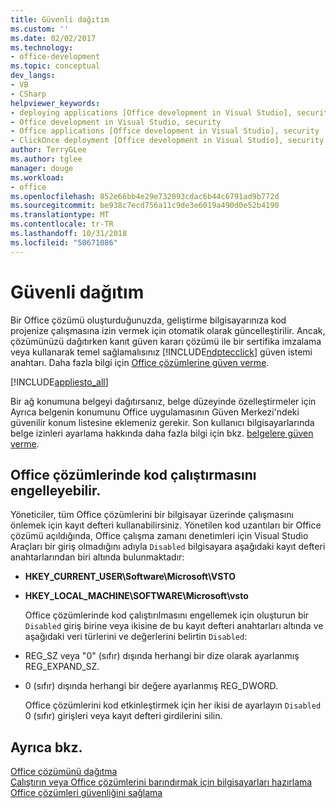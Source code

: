 ```yaml
---
title: Güvenli dağıtım
ms.custom: ''
ms.date: 02/02/2017
ms.technology:
- office-development
ms.topic: conceptual
dev_langs:
- VB
- CSharp
helpviewer_keywords:
- deploying applications [Office development in Visual Studio], security
- Office development in Visual Studio, security
- Office applications [Office development in Visual Studio], security
- ClickOnce deployment [Office development in Visual Studio], security
author: TerryGLee
ms.author: tglee
manager: douge
ms.workload:
- office
ms.openlocfilehash: 852e66bb4e29e732093cdac6b44c6791ad9b772d
ms.sourcegitcommit: be938c7ecd756a11c9de3e6019a490d0e52b4190
ms.translationtype: MT
ms.contentlocale: tr-TR
ms.lasthandoff: 10/31/2018
ms.locfileid: "50671086"
---
```

# <a name="secure-deployment"></a>Güvenli dağıtım
  Bir Office çözümü oluşturduğunuzda, geliştirme bilgisayarınıza kod projenize çalışmasına izin vermek için otomatik olarak güncelleştirilir. Ancak, çözümünüzü dağıtırken kanıt güven kararı çözümü ile bir sertifika imzalama veya kullanarak temel sağlamalısınız [!INCLUDE[ndptecclick](../vsto/includes/ndptecclick-md.md)] güven istemi anahtarı. Daha fazla bilgi için [Office çözümlerine güven verme](../vsto/granting-trust-to-office-solutions.md).  
  
 [!INCLUDE[appliesto_all](../vsto/includes/appliesto-all-md.md)]  
  
 Bir ağ konumuna belgeyi dağıtırsanız, belge düzeyinde özelleştirmeler için Ayrıca belgenin konumunu Office uygulamasının Güven Merkezi'ndeki güvenilir konum listesine eklemeniz gerekir. Son kullanıcı bilgisayarlarında belge izinleri ayarlama hakkında daha fazla bilgi için bkz. [belgelere güven verme](../vsto/granting-trust-to-documents.md).  
  
## <a name="prevent-office-solutions-from-running-code"></a>Office çözümlerinde kod çalıştırmasını engelleyebilir.  
 Yöneticiler, tüm Office çözümlerini bir bilgisayar üzerinde çalışmasını önlemek için kayıt defteri kullanabilirsiniz. Yönetilen kod uzantıları bir Office çözümü açıldığında, Office çalışma zamanı denetimleri için Visual Studio Araçları bir giriş olmadığını adıyla `Disabled` bilgisayara aşağıdaki kayıt defteri anahtarlarından biri altında bulunmaktadır:  
  
- **HKEY_CURRENT_USER\Software\Microsoft\VSTO**  
  
- **HKEY_LOCAL_MACHINE\SOFTWARE\Microsoft\vsto**  
  
  Office çözümlerinde kod çalıştırılmasını engellemek için oluşturun bir `Disabled` giriş birine veya ikisine de bu kayıt defteri anahtarları altında ve aşağıdaki veri türlerini ve değerlerini belirtin `Disabled`:  
  
- REG_SZ veya "0" (sıfır) dışında herhangi bir dize olarak ayarlanmış REG_EXPAND_SZ.  
  
- 0 (sıfır) dışında herhangi bir değere ayarlanmış REG_DWORD.  
  
  Office çözümlerini kod etkinleştirmek için her ikisi de ayarlayın `Disabled` 0 (sıfır) girişleri veya kayıt defteri girdilerini silin.  
  
## <a name="see-also"></a>Ayrıca bkz.  
 [Office çözümünü dağıtma](../vsto/deploying-an-office-solution.md)   
 [Çalıştırın veya Office çözümlerini barındırmak için bilgisayarları hazırlama](https://msdn.microsoft.com/be1b173f-7261-4d74-aa4e-94ccd43db8d8)   
 [Office çözümleri güvenliğini sağlama](../vsto/securing-office-solutions.md)  
  
  